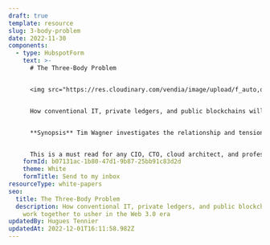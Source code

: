 ```yaml
---
draft: true
template: resource
slug: 3-body-problem
date: 2022-11-30
components:
  - type: HubspotForm
    text: >-
      # The Three-Body Problem


      <img src="https://res.cloudinary.com/vendia/image/upload/f_auto,q_90/v1669869725/housing_hp9nao.webp" alt="Alt text" class="image-float-right" width="280" height="200" />


      How conventional IT, private ledgers, and public blockchains will work together to usher in the Web 3.0 era.


      **Synopsis** Tim Wagner investigates the relationship and tensions between centralized IT, private ledgers and public blockchains for application development. Instead of a 'winner' Wagner proposes that all three will need to work together for optimal business solutions and technical outcomes. 


      This is a must read for any CIO, CTO, cloud architect, and professional developers responsible for delivering reliable, data-based solutions.
    formId: b07131ac-1b80-47d1-9b87-25bb91c83d2d
    theme: White
    formTitle: Send to my inbox
resourceType: white-papers
seo:
  title: The Three-Body Problem
  description: How conventional IT, private ledgers, and public blockchains will
    work together to usher in the Web 3.0 era
updatedBy: Hugues Tennier
updatedAt: 2022-12-01T16:11:58.982Z
---
```

